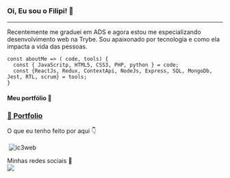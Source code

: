 
### Oi, Eu sou o Filipi! 👋<br>
---

Recentemente me graduei em ADS e agora estou me especializando desenvolvimento web na
Trybe. Sou apaixonado por tecnologia e como ela impacta a vida das pessoas.

    const aboutMe => ( code, tools) {
      const { JavaScritp, HTML5, CSS3, PHP, python } = code;
      const {ReactJs, Redux, ContextApi, NodeJs, Express, SQL, MongoDb, Jest, RTL, scrum} = tools;
    }
#### Meu portfólio :rocket:
### [:page_with_curl: Portfolio](https://ic3web.github.io/)
O que eu tenho feito por aqui :point_down:

<p>&nbsp;<img align="center" src="https://github-readme-stats.vercel.app/api?username=ic3web&show_icons=true&theme=dark&title_color=87f299&text_color=ffffff&locale=pt-br" alt="ic3web" /></p>

Minhas redes sociais :space_invader: <br>
 [<img src="https://img.shields.io/badge/linkedin-%230077B5.svg?&style=for-the-badge&logo=linkedin&logoColor=white" />](https://www.linkedin.com/in/filipifirmino/) 
